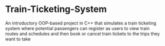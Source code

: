 # Train-Ticketing-System
An introductory OOP-based project in C++ that simulates a train ticketing system where potential passengers can register as users to view train routes and schedules and then book or cancel train tickets to the trips they want to take
